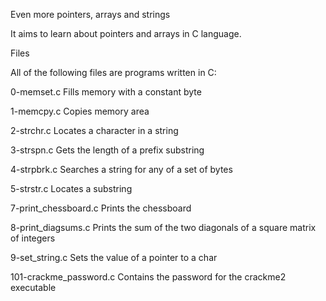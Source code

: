 Even more pointers, arrays and strings

It aims to learn about pointers and arrays in C language.

Files

All of the following files are programs written in C:

0-memset.c 	Fills memory with a constant byte

1-memcpy.c 	Copies memory area

2-strchr.c 	Locates a character in a string

3-strspn.c 	Gets the length of a prefix substring

4-strpbrk.c 	Searches a string for any of a set of bytes

5-strstr.c 	Locates a substring

7-print_chessboard.c 	Prints the chessboard

8-print_diagsums.c 	Prints the sum of the two diagonals of a square matrix of integers

9-set_string.c 	Sets the value of a pointer to a char

101-crackme_password.c 	Contains the password for the crackme2 executable
